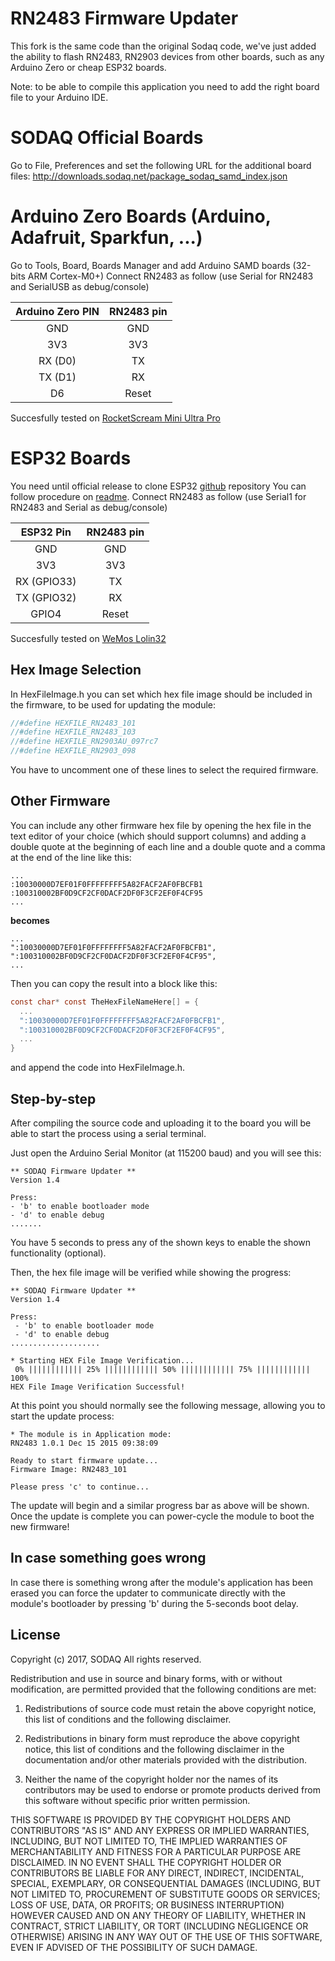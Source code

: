 # RN2483 Firmware Updater

This fork is the same code than the original Sodaq code, we've just added the ability to flash
RN2483, RN2903 devices from other boards, such as any Arduino Zero or cheap ESP32 boards.

Note: to be able to compile this application you need to add the right board file to your Arduino IDE.

# SODAQ Official Boards 
Go to File, Preferences and set the following URL for the additional board files:
http://downloads.sodaq.net/package_sodaq_samd_index.json

# Arduino Zero Boards (Arduino, Adafruit, Sparkfun, ...)
Go to Tools, Board, Boards Manager and add Arduino SAMD boards (32-bits ARM Cortex-M0+)
Connect RN2483 as follow (use Serial for RN2483 and SerialUSB as debug/console)

| Arduino Zero PIN | RN2483 pin |
| :---: | :---: |
| GND | GND |
| 3V3 | 3V3 |
| RX (D0) | TX |
| TX (D1) | RX |
| D6 | Reset |

Succesfully tested on [RocketScream Mini Ultra Pro](http://www.rocketscream.com/blog/product/mini-ultra-pro-v2-with-radio/)

# ESP32 Boards
You need until official release to clone ESP32 [github](https://github.com/espressif/arduino-esp32) repository 
You can follow procedure on [readme](https://github.com/espressif/arduino-esp32#installation-instructions).
Connect RN2483 as follow (use Serial1 for RN2483 and Serial as debug/console)

| ESP32 Pin | RN2483 pin |
| :---: | :---: |
| GND | GND |
| 3V3 | 3V3 |
| RX (GPIO33) | TX |
| TX (GPIO32) | RX |
| GPIO4 | Reset |

Succesfully tested on [WeMos Lolin32](https://wiki.wemos.cc/products:lolin32:lolin32)

## Hex Image Selection

In HexFileImage.h you can set which hex file image should be included in
the firmware, to be used for updating the module:
````C
//#define HEXFILE_RN2483_101
//#define HEXFILE_RN2483_103
//#define HEXFILE_RN2903AU_097rc7
//#define HEXFILE_RN2903_098
````

You have to uncomment one of these lines to select the required firmware.

## Other Firmware

You can include any other firmware hex file by opening the hex file in the
text editor of your choice (which should support columns) and adding a
double quote at the beginning of each line and a double quote and a comma
at the end of the line like this:
```
...
:10030000D7EF01F0FFFFFFFF5A82FACF2AF0FBCFB1
:100310002BF0D9CF2CF0DACF2DF0F3CF2EF0F4CF95
...
```
**becomes**
```
...
":10030000D7EF01F0FFFFFFFF5A82FACF2AF0FBCFB1",
":100310002BF0D9CF2CF0DACF2DF0F3CF2EF0F4CF95",
...
```

Then you can copy the result into a block like this:

```C
const char* const TheHexFileNameHere[] = {
  ...
  ":10030000D7EF01F0FFFFFFFF5A82FACF2AF0FBCFB1",
  ":100310002BF0D9CF2CF0DACF2DF0F3CF2EF0F4CF95",
  ...
}

```

and append the code into HexFileImage.h.

##  Step-by-step

After compiling the source code and uploading it to the board you will be able to start the process using a serial terminal.

Just open the Arduino Serial Monitor (at 115200 baud) and you will see this:

```
** SODAQ Firmware Updater **
Version 1.4

Press:
- 'b' to enable bootloader mode
- 'd' to enable debug
.......
```

You have 5 seconds to press any of the shown keys to enable the shown functionality (optional).

Then, the hex file image will be verified while showing the progress:

```
** SODAQ Firmware Updater **
Version 1.4

Press:
 - 'b' to enable bootloader mode
 - 'd' to enable debug
....................

* Starting HEX File Image Verification...
 0% |||||||||||| 25% |||||||||||| 50% |||||||||||| 75% |||||||||||| 100% 
HEX File Image Verification Successful!
```

At this point you should normally see the following message, allowing you to start the update process:

```
* The module is in Application mode: 
RN2483 1.0.1 Dec 15 2015 09:38:09

Ready to start firmware update...
Firmware Image: RN2483_101

Please press 'c' to continue...
```

The update will begin and a similar progress bar as above will be shown. Once the update is complete you can power-cycle the module to boot the new firmware!

## In case something goes wrong
In case there is something wrong after the module's application has been erased you can force the updater to communicate directly with the module's bootloader by pressing 'b' during the 5-seconds boot delay.

## License

Copyright (c) 2017, SODAQ
All rights reserved.

Redistribution and use in source and binary forms, with or without
modification, are permitted provided that the following conditions are met:

1. Redistributions of source code must retain the above copyright notice,
this list of conditions and the following disclaimer.

2. Redistributions in binary form must reproduce the above copyright notice,
this list of conditions and the following disclaimer in the documentation
and/or other materials provided with the distribution.

3. Neither the name of the copyright holder nor the names of its contributors
may be used to endorse or promote products derived from this software without
specific prior written permission.

THIS SOFTWARE IS PROVIDED BY THE COPYRIGHT HOLDERS AND CONTRIBUTORS "AS IS"
AND ANY EXPRESS OR IMPLIED WARRANTIES, INCLUDING, BUT NOT LIMITED TO,
THE IMPLIED WARRANTIES OF MERCHANTABILITY AND FITNESS FOR A PARTICULAR PURPOSE
ARE DISCLAIMED. IN NO EVENT SHALL THE COPYRIGHT HOLDER OR CONTRIBUTORS BE
LIABLE FOR ANY DIRECT, INDIRECT, INCIDENTAL, SPECIAL, EXEMPLARY, OR
CONSEQUENTIAL DAMAGES (INCLUDING, BUT NOT LIMITED TO, PROCUREMENT OF
SUBSTITUTE GOODS OR SERVICES; LOSS OF USE, DATA, OR PROFITS; OR BUSINESS
INTERRUPTION) HOWEVER CAUSED AND ON ANY THEORY OF LIABILITY, WHETHER IN
CONTRACT, STRICT LIABILITY, OR TORT (INCLUDING NEGLIGENCE OR OTHERWISE)
ARISING IN ANY WAY OUT OF THE USE OF THIS SOFTWARE, EVEN IF ADVISED OF THE
POSSIBILITY OF SUCH DAMAGE.

